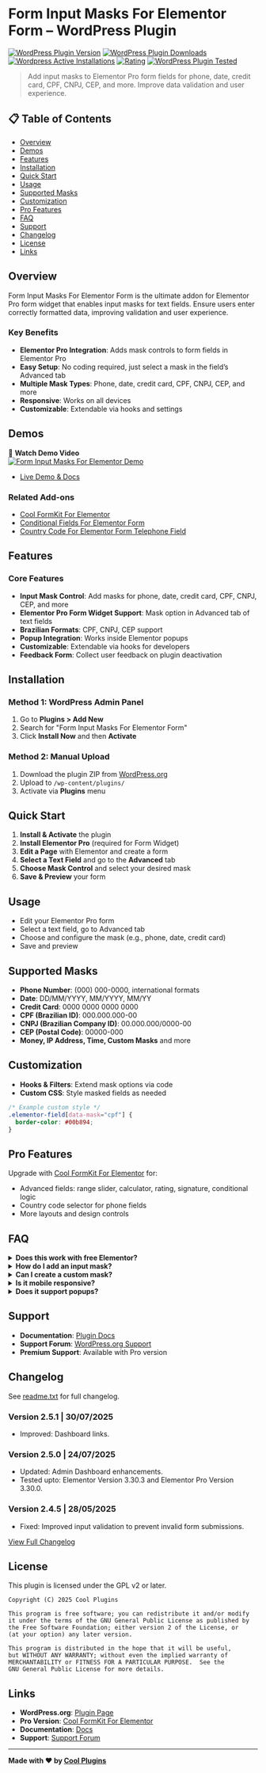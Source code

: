 # Form Input Masks For Elementor Form – WordPress Plugin

[![WordPress Plugin Version](https://img.shields.io/wordpress/plugin/v/form-masks-for-elementor.svg)](https://wordpress.org/plugins/form-masks-for-elementor/)
[![WordPress Plugin Downloads](https://img.shields.io/wordpress/plugin/dt/form-masks-for-elementor.svg)](https://wordpress.org/plugins/form-masks-for-elementor/)
[![Wordpress Active Installations](https://img.shields.io/wordpress/plugin/installs/form-masks-for-elementor.svg)](https://wordpress.org/plugins/form-masks-for-elementor/)
[![Rating](https://img.shields.io/wordpress/plugin/rating/form-masks-for-elementor.svg?logo=wordpress&style=flat-square)](https://wordpress.org/plugins/form-masks-for-elementor/#reviews)
[![WordPress Plugin Tested](https://img.shields.io/wordpress/plugin/tested/form-masks-for-elementor.svg)](https://wordpress.org/plugins/form-masks-for-elementor/)

> Add input masks to Elementor Pro form fields for phone, date, credit card, CPF, CNPJ, CEP, and more. Improve data validation and user experience.

## 📋 Table of Contents

- [Overview](#overview)
- [Demos](#demos)
- [Features](#features)
- [Installation](#installation)
- [Quick Start](#quick-start)
- [Usage](#usage)
- [Supported Masks](#supported-masks)
- [Customization](#customization)
- [Pro Features](#pro-features)
- [FAQ](#faq)
- [Support](#support)
- [Changelog](#changelog)
- [License](#license)
- [Links](#links)

## Overview

Form Input Masks For Elementor Form is the ultimate addon for Elementor Pro form widget that enables input masks for text fields. Ensure users enter correctly formatted data, improving validation and user experience.

### Key Benefits

- **Elementor Pro Integration**: Adds mask controls to form fields in Elementor Pro
- **Easy Setup**: No coding required, just select a mask in the field’s Advanced tab
- **Multiple Mask Types**: Phone, date, credit card, CPF, CNPJ, CEP, and more
- **Responsive**: Works on all devices
- **Customizable**: Extendable via hooks and settings

## Demos

🎥 **Watch Demo Video**  
[![Form Input Masks For Elementor Demo](https://img.youtube.com/vi/S6kwtxizgYM/0.jpg)](https://youtu.be/S6kwtxizgYM "Form Input Masks For Elementor Demo")

- [Live Demo & Docs](https://coolplugins.net/add-input-masks-elementor-form/?utm_source=fim_plugin&utm_medium=readme&utm_campaign=blog&utm_content=plugin-demo-docs)

### Related Add-ons

- [Cool FormKit For Elementor](https://coolplugins.net/cool-formkit-for-elementor-forms/?utm_source=fim_plugin&utm_medium=readme&utm_campaign=get-pro-cfk&utm_content=more-plugins)
- [Conditional Fields For Elementor Form](https://coolplugins.net/product/conditional-fields-for-elementor-form/?utm_source=fim_plugin&utm_medium=readme&utm_campaign=get-pro-cfe&utm_content=more-plugins)
- [Country Code For Elementor Form Telephone Field](https://coolplugins.net/add-country-code-telephone-elementor-form/?utm_source=fim_plugin&utm_medium=readme&utm_campaign=blog&utm_content=more-plugins)

## Features

### Core Features

- **Input Mask Control**: Add masks for phone, date, credit card, CPF, CNPJ, CEP, and more
- **Elementor Pro Form Widget Support**: Mask option in Advanced tab of text fields
- **Brazilian Formats**: CPF, CNPJ, CEP support
- **Popup Integration**: Works inside Elementor popups
- **Customizable**: Extendable via hooks for developers
- **Feedback Form**: Collect user feedback on plugin deactivation

## Installation

### Method 1: WordPress Admin Panel

1. Go to **Plugins > Add New**
2. Search for "Form Input Masks For Elementor Form"
3. Click **Install Now** and then **Activate**

### Method 2: Manual Upload

1. Download the plugin ZIP from [WordPress.org](https://wordpress.org/plugins/form-masks-for-elementor/)
2. Upload to `/wp-content/plugins/`
3. Activate via **Plugins** menu

## Quick Start

1. **Install & Activate** the plugin
2. **Install Elementor Pro** (required for Form Widget)
3. **Edit a Page** with Elementor and create a form
4. **Select a Text Field** and go to the **Advanced** tab
5. **Choose Mask Control** and select your desired mask
6. **Save & Preview** your form

## Usage

- Edit your Elementor Pro form
- Select a text field, go to Advanced tab
- Choose and configure the mask (e.g., phone, date, credit card)
- Save and preview

## Supported Masks

- **Phone Number**: (000) 000-0000, international formats
- **Date**: DD/MM/YYYY, MM/YYYY, MM/YY
- **Credit Card**: 0000 0000 0000 0000
- **CPF (Brazilian ID)**: 000.000.000-00
- **CNPJ (Brazilian Company ID)**: 00.000.000/0000-00
- **CEP (Postal Code)**: 00000-000
- **Money, IP Address, Time, Custom Masks** and more

## Customization

- **Hooks & Filters**: Extend mask options via code
- **Custom CSS**: Style masked fields as needed

```css
/* Example custom style */
.elementor-field[data-mask="cpf"] {
  border-color: #00b894;
}
```

## Pro Features

Upgrade with [Cool FormKit For Elementor](https://coolplugins.net/cool-formkit-for-elementor-forms/?utm_source=fim_plugin&utm_medium=readme&utm_campaign=get-pro-cfk&utm_content=pro_version_link) for:

- Advanced fields: range slider, calculator, rating, signature, conditional logic
- Country code selector for phone fields
- More layouts and design controls

## FAQ

<details>
<summary><strong>Does this work with free Elementor?</strong></summary>
No, Elementor Pro is required for the Form Widget.
</details>

<details>
<summary><strong>How do I add an input mask?</strong></summary>
Edit your Elementor form, select a text field, go to Advanced tab, and choose a mask.
</details>

<details>
<summary><strong>Can I create a custom mask?</strong></summary>
Yes, you can define custom masks via the mask control.
</details>

<details>
<summary><strong>Is it mobile responsive?</strong></summary>
Yes, all masks work on mobile devices.
</details>

<details>
<summary><strong>Does it support popups?</strong></summary>
Yes, input masks work inside Elementor popups.
</details>

## Support

- **Documentation**: [Plugin Docs](https://coolplugins.net/add-input-masks-elementor-form/?utm_source=fim_plugin&utm_medium=readme&utm_campaign=blog&utm_content=plugin-demo-docs)
- **Support Forum**: [WordPress.org Support](https://wordpress.org/support/plugin/form-masks-for-elementor/)
- **Premium Support**: Available with Pro version

## Changelog

See [readme.txt](readme.txt) for full changelog.

### Version 2.5.1 | 30/07/2025
- Improved: Dashboard links.

### Version 2.5.0 | 24/07/2025
- Updated: Admin Dashboard enhancements.
- Tested upto: Elementor Version 3.30.3 and Elementor Pro Version 3.30.0.

### Version 2.4.5 | 28/05/2025
- Fixed: Improved input validation to prevent invalid form submissions.

[View Full Changelog](readme.txt)

## License

This plugin is licensed under the GPL v2 or later.

```
Copyright (C) 2025 Cool Plugins

This program is free software; you can redistribute it and/or modify
it under the terms of the GNU General Public License as published by
the Free Software Foundation; either version 2 of the License, or
(at your option) any later version.

This program is distributed in the hope that it will be useful,
but WITHOUT ANY WARRANTY; without even the implied warranty of
MERCHANTABILITY or FITNESS FOR A PARTICULAR PURPOSE.  See the
GNU General Public License for more details.
```

## Links

- **WordPress.org**: [Plugin Page](https://wordpress.org/plugins/form-masks-for-elementor/)
- **Pro Version**: [Cool FormKit For Elementor](https://coolplugins.net/cool-formkit-for-elementor-forms/?utm_source=fim_plugin&utm_medium=readme&utm_campaign=get-pro-cfk&utm_content=pro_version_link)
- **Documentation**: [Docs](https://coolplugins.net/add-input-masks-elementor-form/?utm_source=fim_plugin&utm_medium=readme&utm_campaign=blog&utm_content=plugin-demo-docs)
- **Support**: [Support Forum](https://wordpress.org/support/plugin/form-masks-for-elementor/)

---

**Made with ❤️ by [Cool Plugins](https://coolplugins.net/?utm_source=fim_plugin&utm_medium=readme&utm_campaign=brand&utm_content=footer_link)**